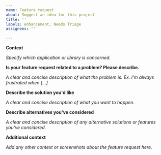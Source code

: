 ```yaml
---
name: Feature request
about: Suggest an idea for this project
title: ''
labels: enhancement, Needs Triage
assignees: ''

---
```


<!-- 
Disclaimer
 ͞ ͞ ͞ ͞ ͞ ͞ ͞ ͞ ͞ ͞ ͞ ͞ ͞ ͞ ͞ ͞ ͞
Regarding Ledger Applications (Ledger Live Desktop, Ledger Live Mobile) we are only accepting bug reports for the moment.

There is a good chance that we will reject feature requests based on the fact that they do not fit our roadmap or our long-term goals.
-->

**Context**

_Specify which application or library is concerned._

**Is your feature request related to a problem? Please describe.**

_A clear and concise description of what the problem is. Ex. I'm always frustrated when [...]_

**Describe the solution you'd like**

_A clear and concise description of what you want to happen._

**Describe alternatives you've considered**

_A clear and concise description of any alternative solutions or features you've considered._

**Additional context**

_Add any other context or screenshots about the feature request here._
